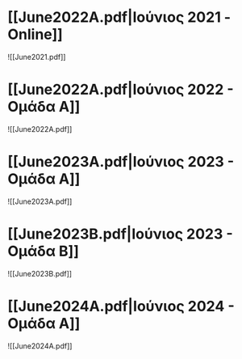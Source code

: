 # [[June2022Α.pdf|Ιούνιος 2021 - Online]]

![[June2021.pdf]]




# [[June2022Α.pdf|Ιούνιος 2022 - Ομάδα Α]]

![[June2022Α.pdf]]




# [[June2023Α.pdf|Ιούνιος 2023 - Ομάδα Α]]

![[June2023Α.pdf]]





# [[June2023Β.pdf|Ιούνιος 2023 - Ομάδα Β]]

![[June2023Β.pdf]]



# [[June2024Α.pdf|Ιούνιος 2024 - Ομάδα Α]]

![[June2024Α.pdf]]